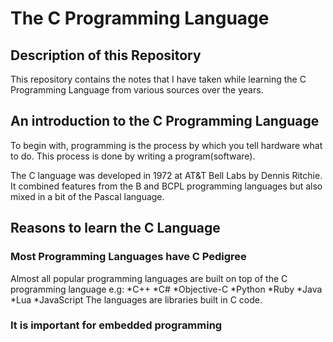 # The C Programming Language

## Description of this Repository

This repository contains the notes that I have taken while learning the C Programming Language from various sources over the years.

## An introduction to the C Programming Language

To begin with, programming is the process by which you tell hardware what to do. This process is done by writing a program(software).

The C language was developed in 1972 at AT&T Bell Labs by Dennis Ritchie. It combined features from the B and BCPL programming languages but also mixed in a bit of the Pascal language.

## Reasons to learn the C Language

### Most Programming Languages have C Pedigree

Almost all popular programming languages are built on top of the C programming language e.g: 
    *C++
    *C#
    *Objective-C
    *Python
    *Ruby
    *Java
    *Lua
    *JavaScript
The languages are libraries built in C code.

### It is important for embedded programming
